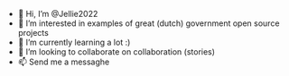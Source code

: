 - 👋 Hi, I’m @Jellie2022
- 👀 I’m interested in examples of great (dutch) government open source projects
- 🌱 I’m currently learning a lot :)
- 💞️ I’m looking to collaborate on collaboration (stories)
- 📫 Send me a messaghe

<!---
Jellie2022/Jellie2022 is a ✨ special ✨ repository because its `README.md` (this file) appears on your GitHub profile.
You can click the Preview link to take a look at your changes.
--->
